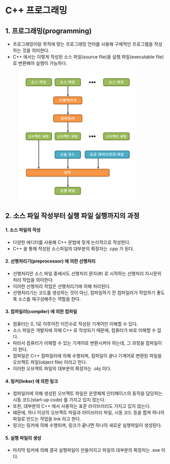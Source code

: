 # C++ 프로그래밍

## 1. 프로그래밍(programming)

* 프로그래밍이랑 목적에 맞는 프로그래밍 언어를 사용해 구체적인 프로그램을 작성하는 것을 의미한다.
* C++ 에서는 이렇게 작성된 소스 파일(source file)을 실행 파일(executable file)로 변환해야 실행이 가능하다.

<figure><img src="../../.gitbook/assets/image (68).png" alt="" width="371"><figcaption></figcaption></figure>

## 2. 소스 파일 작성부터 실행 파일 실행까지의 과정

#### 1. 소스 파일의 작성

* 다양한 에디터를 사용해 C++ 문법에 맞게 논리적으로 작성한다.
* C++ 을 통해 작성된 소스파일의 대부분의 확장자는 .cpp 가 된다.

#### 2. 선행처리기(preprocessor) 에 의한 선행처리

* 선행처리란 소스 파일 중에서도 선행처리 문자(#) 로 시작하는 선행처리 지시문의 처리 작업을 의미한다.
* 이러한 선행처리 작업은 선행처리기에 의해 처리된다.
* 선행처리기는 코드를 생성하는 것이 아닌, 컴파일하기 전 컴파일러가 작업하기 좋도록 소스를 재구성해주는 역할을 한다.

#### 3. 컴파일러(compiler) 에 의한 컴파일

* 컴퓨터는 0, 1로 이루어진 이진수로 작성된 기계어만 이해할 수 있다.
* 소스 파일은 개발자에 의해 C++ 로 작성되기 때문에, 컴퓨터가 바로 이해할 수 없다.
* 따라서 컴퓨터가 이해할 수 있는 기계어로 변환시켜야 하는데, 그 과정을 컴파일이라 한다.
* 컴파일은 C++ 컴파일러에 의해 수행되며, 컴파일이 끝나 기계어로 변환된 파일을 오브젝트 파일(object file) 이라고 한다.
* 이러한 오브젝트 파일의 대부분의 확장자는 .obj 이다.

#### 4. 링커(linker) 에 의한 링크

* 컴파일러에 의해 생성된 오브젝트 파일은 운영체제 인터페이스의 동작을 담당하는 시동 코드(start-up code) 를 가지고 있지 않는다.
* 또한, 대부분의 C++ 에서 사용하는 표준 라이브러리도 가지고 있지 않는다.
* 떄문에, 하나 이상의 오브젝트 파일과 라이브러리 파일, 시동 코드 등을 합쳐 하나의 파일로 만드는 작업을 link 라고 한다.
* 링크는 링커에 의해 수행되며, 링크가 끝나면 하나의 새로운 실행파일이 생성된다.

#### 5. 실행 파일의 생성

* 마지막 링커에 의해 결국 실행파일이 만들어지고 파일의 대부분의 확장자는 .exe 이다.
